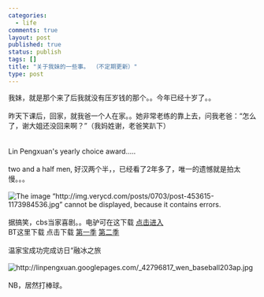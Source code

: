 ```yaml
--- 
categories: 
  - life
comments: true
layout: post
published: true
status: publish
tags: []
title: "关于我妹的一些事。 （不定期更新）"
type: post
---
```

<div id="msgcns!3725CC0EE38B1F6!1615" class="bvMsg">我妹，就是那个来了后我就没有压岁钱的那个。。今年已经十岁了。。<br><br>昨天下课后，回家，就我爸一个人在家。。她非常老练的靠上去，问我老爸：“怎么了，谢大姐还没回来啊？”（我妈姓谢，老爸笑趴下）<br><br><br>Lin Pengxuan's yearly choice award.....<br><br>two and a half men, 好汉两个半，，已经看了2年多了，唯一的遗憾就是拍太慢。。。<br><br><img alt="The image “http://img.verycd.com/posts/0703/post-453615-1173984536.jpg” cannot be displayed, because it contains errors." src="http://img.verycd.com/posts/0703/post-453615-1173984536.jpg"><br><br>据搞笑，cbs当家喜剧。。电驴可在这下载      <a href="http://lib.verycd.com/2006/09/19/0000120555.html">点击进入</a><br>BT这里下载  点击下载   <a href="http://linpengxuan.googlepages.com/Two_and_a_Half_Men_Season_1.torrent">第一季</a>  <a href="http://linpengxuan.googlepages.com/Two_And_A_Half_Men_Season_2.torrent">第二季</a><br><br>温家宝成功完成访日“融冰之旅<br><br><img alt="http://linpengxuan.googlepages.com/_42796817_wen_baseball203ap.jpg" src="http://linpengxuan.googlepages.com/_42796817_wen_baseball203ap.jpg"><br><br>NB，居然打棒球。<br>
</div>
